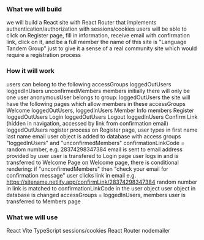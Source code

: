 ### What we will build
we will build a React site with React Router that implements authentication/authorization with sessions/cookies
users will be able to click on Register page, fill in information, receive email with confirmation link, click on it, and be a full member
the name of this site is "Language Tandem Group" just to give it a sense of a real community site which would require a registration process
### How it will work
users can belong to the following accessGroups
loggedOutUsers
loggedInUsers
unconfirmedMembers
members
initially there will only be one user
anonymousUser
belongs to group: loggedOutUsers
the site will have the following pages which allow members in these accessGroups
Welcome
loggedOutUsers, loggedInUsers
Member Info
members
Register
loggedOutUsers
Login
loggedOutUsers
Logout
loggedInUsers
Confirm Link (hidden in navigation, accessed by link from confirmation email)
loggedOutUsers
register process
on Register page, user types in
first name
last name
email
user object is added to database with
access groups "loggedInUsers" and "unconfirmedMembers"
confirmationLinkCode = random number, e.g. 28374298347384
email is sent to email address provided by user
user is transfered to Login page
user logs in and is transferred to Welcome Page
on Welcome page, there is conditional rendering: if "unconfirmedMembers" then "check your email for confirmation message"
user clicks link in email e.g. https://sitename.netlify.app/confirmLink/28374298347384
random number in link is matched to confirmationLinkCode in the user object
user object in database is changed
accessGroups = loggedInUsers, members
user is transferred to Members page
### What we will use
React
Vite
TypeScript
sessions/cookies
React Router
nodemailer
